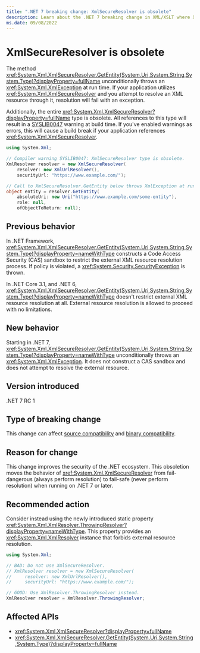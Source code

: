 ```yaml
---
title: ".NET 7 breaking change: XmlSecureResolver is obsolete"
description: Learn about the .NET 7 breaking change in XML/XSLT where XmlSecureResolver was obsoleted and XmlSecureResolver.GetEntity unconditionally throws a run-time exception.
ms.date: 09/08/2022
---
```

# XmlSecureResolver is obsolete

The method <xref:System.Xml.XmlSecureResolver.GetEntity(System.Uri,System.String,System.Type)?displayProperty=fullName> unconditionally throws an <xref:System.Xml.XmlException> at run time. If your application utilizes <xref:System.Xml.XmlSecureResolver> and you attempt to resolve an XML resource through it, resolution will fail with an exception.

Additionally, the entire <xref:System.Xml.XmlSecureResolver?displayProperty=fullName> type is obsolete. All references to this type will result in a [SYSLIB0047](../../../../fundamentals/syslib-diagnostics/syslib0047.md) warning at build time. If you've enabled warnings as errors, this will cause a build break if your application references <xref:System.Xml.XmlSecureResolver>.

```csharp
using System.Xml;

// Compiler warning SYSLIB0047: XmlSecureResolver type is obsolete.
XmlResolver resolver = new XmlSecureResolver(
    resolver: new XmlUrlResolver(),
    securityUrl: "https://www.example.com/");

// Call to XmlSecureResolver.GetEntity below throws XmlException at run time.
object entity = resolver.GetEntity(
    absoluteUri: new Uri("https://www.example.com/some-entity"),
    role: null,
    ofObjectToReturn: null);
```

## Previous behavior

In .NET Framework, <xref:System.Xml.XmlSecureResolver.GetEntity(System.Uri,System.String,System.Type)?displayProperty=nameWithType> constructs a Code Access Security (CAS) sandbox to restrict the external XML resource resolution process. If policy is violated, a <xref:System.Security.SecurityException> is thrown.

In .NET Core 3.1, and .NET 6, <xref:System.Xml.XmlSecureResolver.GetEntity(System.Uri,System.String,System.Type)?displayProperty=nameWithType> doesn't restrict external XML resource resolution at all. External resource resolution is allowed to proceed with no limitations.

## New behavior

Starting in .NET 7, <xref:System.Xml.XmlSecureResolver.GetEntity(System.Uri,System.String,System.Type)?displayProperty=nameWithType> unconditionally throws an <xref:System.Xml.XmlException>. It does not construct a CAS sandbox and does not attempt to resolve the external resource.

## Version introduced

.NET 7 RC 1

## Type of breaking change

This change can affect [source compatibility](../../categories.md#source-compatibility) and [binary compatibility](../../categories.md#binary-compatibility).

## Reason for change

This change improves the security of the .NET ecosystem. This obsoletion moves the behavior of <xref:System.Xml.XmlSecureResolver> from fail-dangerous (always perform resolution) to fail-safe (never perform resolution) when running on .NET 7 or later.

## Recommended action

Consider instead using the newly introduced static property <xref:System.Xml.XmlResolver.ThrowingResolver?displayProperty=nameWithType>. This property provides an <xref:System.Xml.XmlResolver> instance that forbids external resource resolution.

```csharp
using System.Xml;

// BAD: Do not use XmlSecureResolver.
// XmlResolver resolver = new XmlSecureResolver(
//     resolver: new XmlUrlResolver(),
//     securityUrl: "https://www.example.com/");

// GOOD: Use XmlResolver.ThrowingResolver instead.
XmlResolver resolver = XmlResolver.ThrowingResolver;
```

## Affected APIs

- <xref:System.Xml.XmlSecureResolver?displayProperty=fullName>
- <xref:System.Xml.XmlSecureResolver.GetEntity(System.Uri,System.String,System.Type)?displayProperty=fullName>
